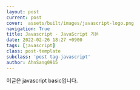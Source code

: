 ```yaml
---
layout: post
current: post
cover:  assets/built/images/javascript-logo.png
navigation: True
title: Javascript - JavaScript 기본 
date: 2022-02-26 18:27 +0900
tags: [javascript]
class: post-template
subclass: 'post tag-javascript'
author: AhnSang0915
---
```


이글은 javascript basic입니다.